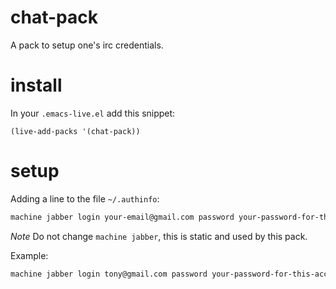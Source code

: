 chat-pack
=========

A pack to setup one's irc credentials.

# install

In your `.emacs-live.el` add this snippet:
```elisp
(live-add-packs '(chat-pack))
```

# setup

Adding a line to the file `~/.authinfo`:

```txt
machine jabber login your-email@gmail.com password your-password-for-this-account
```

*Note* Do not change `machine jabber`, this is static and used by this pack.

Example:
```txt
machine jabber login tony@gmail.com password your-password-for-this-account
```
